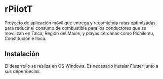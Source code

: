 # rPilotT
Proyecto de aplicación móvil que entrega y recomienda rutas optimizadas para reducir el consumo de combustible para los conductores que se movilizan en Talca, Región del Maule, y playas cercanas como Pichilemu, Constitución e Iloca.

## Instalación
El desarrollo se realiza en OS Windows. Es necesario instalar Flutter junto a sus dependecias:
